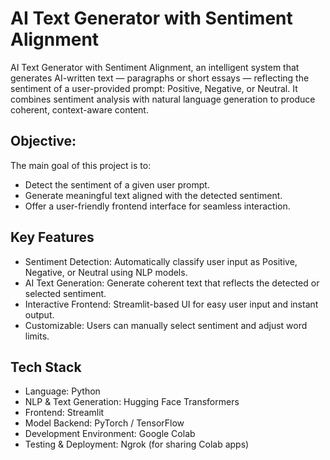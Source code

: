 # AI Text Generator with Sentiment Alignment

AI Text Generator with Sentiment Alignment, an intelligent system that generates AI-written text — paragraphs or short essays — reflecting the sentiment of a user-provided prompt: Positive, Negative, or Neutral. It combines sentiment analysis with natural language generation to produce coherent, context-aware content.

## Objective:

The main goal of this project is to:

- Detect the sentiment of a given user prompt.
- Generate meaningful text aligned with the detected sentiment.
- Offer a user-friendly frontend interface for seamless interaction.

## Key Features

- Sentiment Detection: Automatically classify user input as Positive, Negative, or Neutral using NLP models.
- AI Text Generation: Generate coherent text that reflects the detected or selected sentiment.
- Interactive Frontend: Streamlit-based UI for easy user input and instant output.
- Customizable: Users can manually select sentiment and adjust word limits.

## Tech Stack

- Language: Python
- NLP & Text Generation: Hugging Face Transformers
- Frontend: Streamlit
- Model Backend: PyTorch / TensorFlow
- Development Environment: Google Colab
- Testing & Deployment: Ngrok (for sharing Colab apps)
